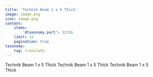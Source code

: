 ```yaml
---
title: 'Technik Beam 1 x 5 Thick'
image: image.png
icon: image.png
content:
    items:
        '@taxonomy.part': 32316
    limit: 12
    pagination: true
taxonomy:
    tag: translate
---
```


Technik Beam 1 x 5 Thick
Technik Beam 1 x 5 Thick
Technik Beam 1 x 5 Thick
